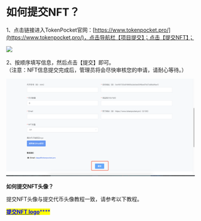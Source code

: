 # 如何提交NFT？

1、点击链接进入TokenPocket官网：[https://www.tokenpocket.pro/](https://www.tokenpocket.pro/)，点击导航栏【项目提交】；点击【提交NFT】；

![](../.gitbook/assets/6441654510237\_.pic.jpg)

2、按顺序填写信息，然后点击【提交】即可。\
（注意：NFT信息提交完成后，管理员将会尽快审核您的申请，请耐心等待。）

![](<../.gitbook/assets/image (25) (2).png>)



**如何提交NFT头像？**

提交NFT头像与提交代币头像教程一致，请参考以下教程。

<mark style="color:blue;"></mark>[<mark style="color:blue;">**提交NFT logo**</mark>](NFT.md)<mark style="color:blue;">****</mark>

